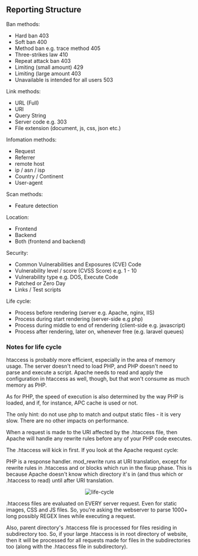## Reporting Structure

Ban methods:

- Hard ban 403
- Soft ban 400
- Method ban e.g. trace method 405
- Three-strikes law 410
- Repeat attack ban 403
- Limiting (small amount) 429
- Limiting (large amount 403
- Unavailable is intended for all users 503

Link methods:

- URL (Full)
- URI
- Query String
- Server code e.g. 303
- File extension (document, js, css, json etc.)

Infomation methods:

- Request
- Referrer
- remote host
- ip / asn / isp
- Country / Continent
- User-agent

Scan methods:

- Feature detection

Location:

- Frontend
- Backend
- Both (frontend and backend)

Security:

- Common Vulnerabilities and Exposures (CVE) Code
- Vulnerability level / score (CVSS Score) e.g. 1 - 10
- Vulnerability type e.g. DOS, Execute Code
- Patched or Zero Day
- Links / Test scripts

Life cycle:

- Process before rendering (server e.g. Apache, nginx, IIS)
- Process during start rendering (server-side e.g php)
- Process during middle to end of rendering (client-side e.g. javascript)
- Process after rendering, later on, whenever free (e.g. laravel queues)

### Notes for life cycle

htaccess is probably more efficient, especially in the area of memory usage. The server doesn't need to load PHP, and PHP doesn't need to parse and execute a script. Apache needs to read and apply the configuration in htaccess as well, though, but that won't consume as much memory as PHP.

As for PHP, the speed of execution is also determined by the way PHP is loaded, and if, for instance, APC cache is used or not.

The only hint: do not use php to match and output static files - it is very slow. There are no other impacts on performance.

When a request is made to the URI affected by the .htaccess file, then Apache will handle any rewrite rules before any of your PHP code executes.

The .htaccess will kick in first. If you look at the Apache request cycle:

PHP is a response handler. mod_rewrite runs at URI translation, except for rewrite rules in .htaccess and <Directory> or <Location> blocks which run in the fixup phase. This is because Apache doesn't know which directory it's in (and thus which <Directory> or .htaccess to read) until after URI translation.

<p align="center"><img src="https://github.com/ayumi-cloud/oc-security-module/blob/master/src/assets/images/3PwIg.gif" alt="life-cycle"></p>

.htaccess files are evaluated on EVERY server request. Even for static images, CSS and JS files. So, you're asking the webserver to parse 1000+ long possibly REGEX lines while executing a request.

Also, parent directory's .htaccess file is processed for files residing in subdirectory too. So, if your large .htaccess is in root directory of website, then it will be processed for all requests made for files in the subdirectories too (along with the .htaccess file in subdirectory).

